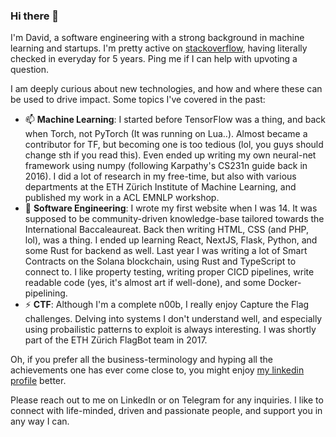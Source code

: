 ### Hi there 👋

I'm David, a software engineering with a strong background in machine learning and startups. I'm pretty active on [stackoverflow](https://stackoverflow.com/users/3262787/davetheal), having literally checked in everyday for 5 years. Ping me if I can help with upvoting a question. 

I am deeply curious about new technologies, and how and where these can be used to drive impact. Some topics I've covered in the past:

- 📫 **Machine Learning**: I started before TensorFlow was a thing, and back when Torch, not PyTorch (It was running on Lua..). Almost became a contributor for TF, but becoming one is too tedious (lol, you guys should change sth if you read this). Even ended up writing my own neural-net framework using numpy (following Karpathy's CS231n guide back in 2016). I did a lot of research in my free-time, but also with various departments at the ETH Zürich Institute of Machine Learning, and published my work in a ACL EMNLP workshop. 
- 🌱 **Software Engineering**: I wrote my first website when I was 14. It was supposed to be community-driven knowledge-base tailored towards the International Baccaleaureat. Back then writing HTML, CSS (and PHP, lol), was a thing. I ended up learning React, NextJS, Flask, Python, and some Rust for backend as well. Last year I was writing a lot of Smart Contracts on the Solana blockchain, using Rust and TypeScript to connect to. I like property testing, writing proper CICD pipelines, write readable code (yes, it's almost art if well-done), and some Docker-pipelining.
- ⚡ **CTF**: Although I'm a complete n00b, I really enjoy Capture the Flag challenges. Delving into systems I don't understand well, and especially using probailistic patterns to exploit is always interesting. I was shortly part of the ETH Zürich FlagBot team in 2017. 

Oh, if you prefer all the business-terminology and hyping all the achievements one has ever come close to, you might enjoy [my linkedin profile](https://www.linkedin.com/in/david-yenicelik/) better. 

Please reach out to me on LinkedIn or on Telegram for any inquiries. I like to connect with life-minded, driven and passionate people, and support you in any way I can. 


<!-- -->
